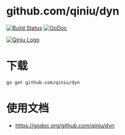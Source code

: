 github.com/qiniu/dyn
===============

[![Build Status](https://travis-ci.org/qiniu/dyn.svg?branch=master)](https://travis-ci.org/qiniu/dyn) [![GoDoc](https://godoc.org/github.com/qiniu/dyn?status.svg)](https://godoc.org/github.com/qiniu/dyn)

[![Qiniu Logo](http://open.qiniudn.com/logo.png)](http://www.qiniu.com/)

# 下载

```
go get github.com/qiniu/dyn
```

# 使用文档

* https://godoc.org/github.com/qiniu/dyn
